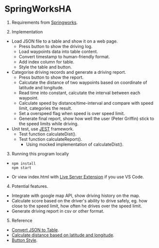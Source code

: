 # SpringWorksHA

1. Requirements from [Springworks](https://github.com/Springworks/recruitment-waypoints-challenge). 

2. Implementation
- Load JSON file to a table and show it on a web page. 
    - Press button to show the driving log.
    - Load waypoints data into table content.
    - Convert timestamp to human-friendly format.
    - Add index column for table. 
    - Style the table and button. 
- Categorise driving records and generate a driving report. 
    - Press button to show the report. 
    - Calcutate the distance of two waypoints based on coordinate of latitude and longitude. 
    - Read time into constant, calcutate the interval between each waypoint. 
    - Calculate speed by distance/time-interval and compare with speed limit, categories the result. 
    - Set a overspeed flag when speed is over speed limit. 
    - Generate final report, show how well the user (Peter Griffin) stick to the speed limits while driving. 
- Unit test, use [JEST](https://jestjs.io/) framework. 
    - Test function calculateDist().
    - Test function calculateReport().
        - Using mocked implementation of calculateDist().

3. Running this program locally 
- 
    ```
    npm install
    npm start
    ``` 
- Or view index.html with [Live Server Extension](https://marketplace.visualstudio.com/items?itemName=ritwickdey.LiveServer) if you use VS Code.  

4. Potential features.
- Integrate with google map API, show driving history on the map. 
- Calculate score based on the driver's ability to drive safely, eg. how close to the speed limit, how often he drives over the speed limit. 
- Generate driving report in csv or other format. 

5. Reference
- [Convert JSON to Table](https://www.encodedna.com/javascript/practice-ground/default.htm?pg=convert_json_to_table_javascript).
- [Calculate distance based on latitude and longitude](https://www.geodatasource.com/developers/javascript).
- [Button Style](https://getcssscan.com/css-buttons-examples).